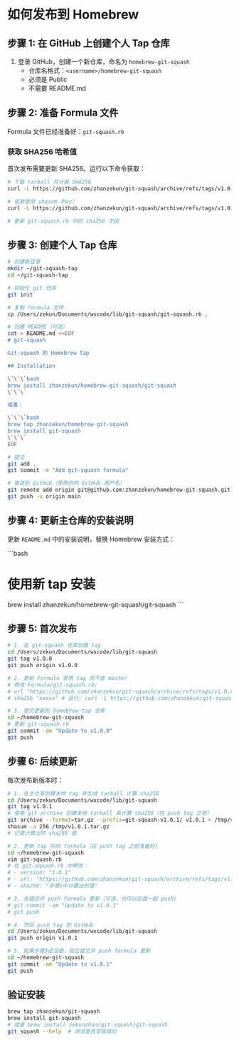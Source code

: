 # 如何发布到 Homebrew

## 步骤 1: 在 GitHub 上创建个人 Tap 仓库

1. 登录 GitHub，创建一个新仓库，命名为 `homebrew-git-squash`
   - 仓库名格式：`<username>/homebrew-git-squash`
   - 必须是 Public
   - 不需要 README.md

## 步骤 2: 准备 Formula 文件

Formula 文件已经准备好：`git-squash.rb`

### 获取 SHA256 哈希值

首次发布需要更新 SHA256。运行以下命令获取：

```bash
# 下载 tarball 并计算 SHA256
curl -L https://github.com/zhanzekun/git-squash/archive/refs/tags/v1.0.0.tar.gz | sha256sum

# 或者使用 shasum（Mac）
curl -L https://github.com/zhanzekun/git-squash/archive/refs/tags/v1.0.0.tar.gz | shasum -a 256

# 更新 git-squash.rb 中的 sha256 字段
```

## 步骤 3: 创建个人 Tap 仓库

```bash
# 创建新目录
mkdir ~/git-squash-tap
cd ~/git-squash-tap

# 初始化 git 仓库
git init

# 复制 formula 文件
cp /Users/zekun/Documents/wxcode/lib/git-squash/git-squash.rb .

# 创建 README（可选）
cat > README.md <<EOF
# git-squash

Git-squash 的 Homebrew tap

## Installation

\`\`\`bash
brew install zhanzekun/homebrew-git-squash/git-squash
\`\`\`

或者：

\`\`\`bash
brew tap zhanzekun/homebrew-git-squash
brew install git-squash
\`\`\`
EOF

# 提交
git add .
git commit -m "Add git-squash formula"

# 推送到 GitHub（使用你的 GitHub 用户名）
git remote add origin git@github.com:zhanzekun/homebrew-git-squash.git
git push -u origin main
```

## 步骤 4: 更新主仓库的安装说明

更新 `README.md` 中的安装说明，替换 Homebrew 安装方式：

\`\`\`bash
# 使用新 tap 安装
brew install zhanzekun/homebrew-git-squash/git-squash
\`\`\`

## 步骤 5: 首次发布

```bash
# 1. 在 git-squash 仓库创建 tag
cd /Users/zekun/Documents/wxcode/lib/git-squash
git tag v1.0.0
git push origin v1.0.0

# 2. 更新 Formula 使用 tag 而不是 master
# 修改 Formula/git-squash.rb:
# url "https://github.com/zhanzekun/git-squash/archive/refs/tags/v1.0.0.tar.gz"
# sha256 "xxxxx" # 运行: curl -L https://github.com/zhanzekun/git-squash/archive/refs/tags/v1.0.0.tar.gz | sha256sum

# 3. 提交更新到 homebrew-tap 仓库
cd ~/homebrew-git-squash
# 更新 git-squash.rb
git commit -am "Update to v1.0.0"
git push
```

## 步骤 6: 后续更新

每次发布新版本时：

```bash
# 1. 在主仓库创建本地 tag 并生成 tarball 计算 sha256
cd /Users/zekun/Documents/wxcode/lib/git-squash
git tag v1.0.1
# 使用 git archive 创建本地 tarball 来计算 sha256（在 push tag 之前）
git archive --format=tar.gz --prefix=git-squash-v1.0.1/ v1.0.1 > /tmp/v1.0.1.tar.gz
shasum -a 256 /tmp/v1.0.1.tar.gz
# 记录计算出的 sha256 值

# 2. 更新 tap 中的 formula（在 push tag 之前准备好）
cd ~/homebrew-git-squash
vim git-squash.rb
# 在 git-squash.rb 中修改：
# - version: "1.0.1"
# - url: "https://github.com/zhanzekun/git-squash/archive/refs/tags/v1.0.1.tar.gz"
# - sha256: "步骤1中计算出的值"

# 3. 先提交并 push formula 更新（可选，也可以后面一起 push）
# git commit -am "Update to v1.0.1"
# git push

# 4. 然后 push tag 到 GitHub
cd /Users/zekun/Documents/wxcode/lib/git-squash
git push origin v1.0.1

# 5. 如果步骤3还没做，现在提交并 push formula 更新 
cd ~/homebrew-git-squash
git commit -am "Update to v1.0.1"
git push
```

## 验证安装

```bash
brew tap zhanzekun/git-squash
brew install git-squash
# 或者 brew install zekunzhan/git-squash/git-squash
git squash --help  # 测试是否安装成功
```

